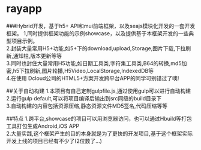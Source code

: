 # rayapp
###Hybrid开发，基于h5+ API和mui前端框架，以及seajs模块化开发的一套开发框架。
1,同时提供框架功能的示例showcase，以及提供基于本框架开发的一些典型项目示例。  <br />
2.封装大量常用H5+功能,如5+下的download,upload,Storage,图片下载,下拉刷新,通知栏,版本更新等等  <br />
3.同时也封住大量常用H5功能,如日期工具类,字符集工具类,B64的转换,md5加密,h5下拉刷新,图片轮播,H5Video,LocalStorage,IndexedDB等  <br />
4.在使用 Dcloud公司的HTML5+方案开发跨平台APP的同学可别错过了噢!  <br />

##关于自动构建
1.本项目有自己定制gulpfile.js,通过使用gulp可以进行自动构建  <br />
2.运行gulp default,可以将项目编译后输出到src同级的build目录下  <br />
3.自动构建的内容包括资源压缩,静态资源文件MD5签名,代码压缩等等  <br />


##特点
1.跨平台,showcase的项目可以用浏览器访问，也可以通过Hbuild等打包工具打包生成Android,iOS APP  <br />
2.大量实践,这个框架产生的目的本身就是为了更快的开发项目,基于这个框架实际开发上线的项目已经有不少了(2位数了...)  <br />
